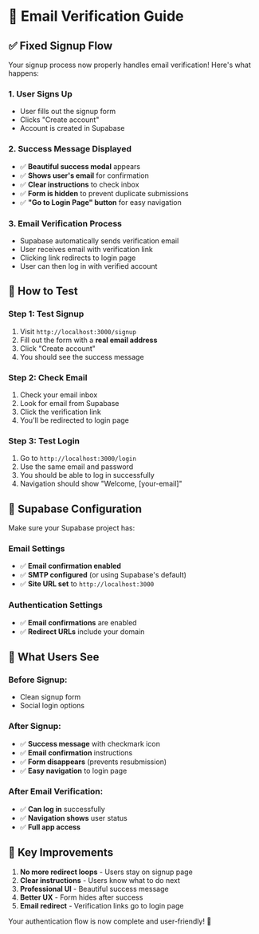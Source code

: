 # 📧 Email Verification Guide

## ✅ **Fixed Signup Flow**

Your signup process now properly handles email verification! Here's what happens:

### **1. User Signs Up**
- User fills out the signup form
- Clicks "Create account"
- Account is created in Supabase

### **2. Success Message Displayed**
- ✅ **Beautiful success modal** appears
- ✅ **Shows user's email** for confirmation
- ✅ **Clear instructions** to check inbox
- ✅ **Form is hidden** to prevent duplicate submissions
- ✅ **"Go to Login Page" button** for easy navigation

### **3. Email Verification Process**
- Supabase automatically sends verification email
- User receives email with verification link
- Clicking link redirects to login page
- User can then log in with verified account

## 🧪 **How to Test**

### **Step 1: Test Signup**
1. Visit `http://localhost:3000/signup`
2. Fill out the form with a **real email address**
3. Click "Create account"
4. You should see the success message

### **Step 2: Check Email**
1. Check your email inbox
2. Look for email from Supabase
3. Click the verification link
4. You'll be redirected to login page

### **Step 3: Test Login**
1. Go to `http://localhost:3000/login`
2. Use the same email and password
3. You should be able to log in successfully
4. Navigation should show "Welcome, [your-email]"

## 🔧 **Supabase Configuration**

Make sure your Supabase project has:

### **Email Settings**
- ✅ **Email confirmation enabled**
- ✅ **SMTP configured** (or using Supabase's default)
- ✅ **Site URL set** to `http://localhost:3000`

### **Authentication Settings**
- ✅ **Email confirmations** are enabled
- ✅ **Redirect URLs** include your domain

## 📱 **What Users See**

### **Before Signup:**
- Clean signup form
- Social login options

### **After Signup:**
- ✅ **Success message** with checkmark icon
- ✅ **Email confirmation** instructions
- ✅ **Form disappears** (prevents resubmission)
- ✅ **Easy navigation** to login page

### **After Email Verification:**
- ✅ **Can log in** successfully
- ✅ **Navigation shows** user status
- ✅ **Full app access**

## 🎯 **Key Improvements**

1. **No more redirect loops** - Users stay on signup page
2. **Clear instructions** - Users know what to do next
3. **Professional UI** - Beautiful success message
4. **Better UX** - Form hides after success
5. **Email redirect** - Verification links go to login page

Your authentication flow is now complete and user-friendly! 🚀
